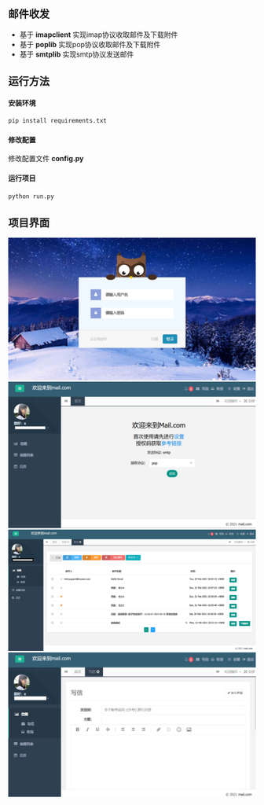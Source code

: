 ## 邮件收发
- 基于 **imapclient** 实现imap协议收取邮件及下载附件
- 基于 **poplib** 实现pop协议收取邮件及下载附件
- 基于 **smtplib** 实现smtp协议发送邮件

## 运行方法

#### 安装环境

```sh
pip install requirements.txt
```

#### 修改配置

修改配置文件 **config.py**

#### 运行项目

```sh
python run.py
```

## 项目界面

<img src="./image/login.png" alt="login" style="zoom: 55%;" />

<img src="./image/index.png" alt="index" style="zoom:50%;" />

<img src="./image/receive.png" alt="receive" style="zoom:50%;" />

<img src="./image/send.png" alt="send" style="zoom:50%;" />

